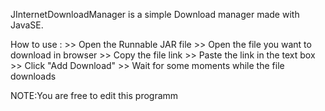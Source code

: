 JInternetDownloadManager is a simple Download manager made with JavaSE.


How to use :
      >> Open the Runnable JAR file
      >> Open the file you want to download in browser
      >> Copy the file link
      >> Paste the link in the text box
      >> Click "Add Download"
      >> Wait for some moments while the file downloads

NOTE:You are free to edit this programm
